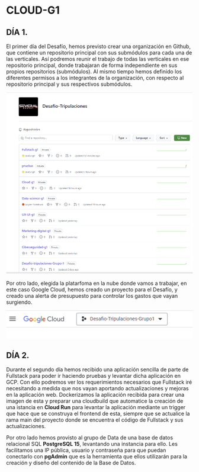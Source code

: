 # CLOUD-G1

## DÍA 1.

El primer día del Desafío, hemos previsto crear una organización en Github, que contiene un repositorio principal con sus  submódulos para cada una de las verticales. Así podremos reunir el trabajo de todas las verticales en ese repositorio principal, donde trabajaran de forma independiente en sus propios repositorios (submódulos). Al mismo tiempo hemos definido los diferentes permisos a los integrantes de la organización, con respecto al repositorio principal y sus respectivos submódulos.

![repositorio-submodulos](img/organizacion_submodulos.png)

Por otro lado, elegida la platarfoma en la nube donde vamos a trabajar, en este caso Google Cloud, hemos creado un proyecto para el Desafío, y creado una alerta de presupuesto para controlar los gastos que vayan surgiendo.

![proyecto](img/proyecto.png)


## DÍA 2.

Durante el segundo día hemos recibido una aplicación sencilla de parte de Fullstack para poder ir haciendo pruebas y levantar dicha aplicación en GCP. Con ello podremos ver los requerimientos necesarios que Fullstack iré necesitando a medida que nos vayan aportando actualizaciones y mejoras en la aplicación web. Dockerizamos la aplicación recibida para crear una imagen de esta y preparar una cloudbuild que automatice la creación de una istancia en **Cloud Run** para levantar la aplicación mediante un trigger que hace que se construya el frontend de esta, siempre que se actualice la rama main del proyecto donde se encuentra el código de Fullstack y sus actualizaciones. 

Por otro lado hemos provisto al grupo de Data de una base de datos relacional SQL **PostgreSQL 15**, levantando una instancia para ello. Les facilitamos una IP pública, usuario y contraseña para que puedan conectarlo con **pgAdmin** que es la herramienta que ellos utilizarán para la creación y diseño del contenido de la Base de Datos.
